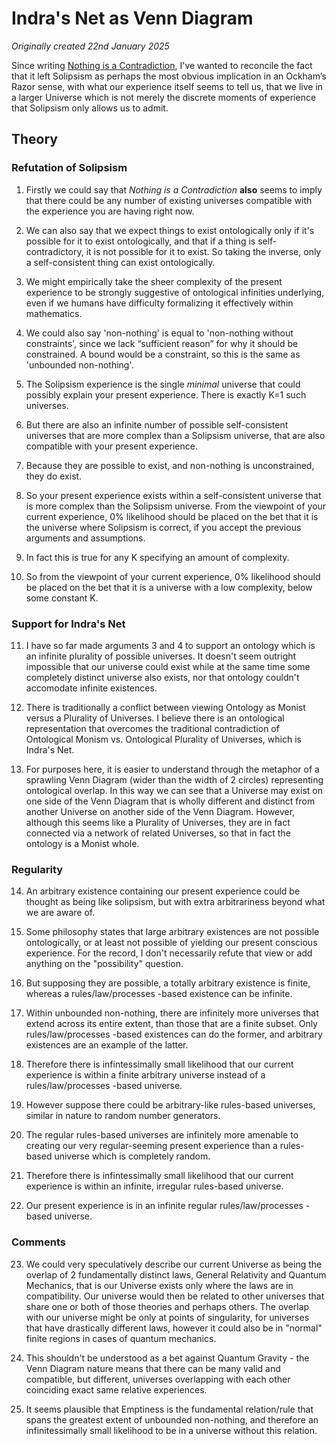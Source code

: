 # Indra's Net as Venn Diagram

*Originally created 22nd January 2025*

Since writing [Nothing is a Contradiction](Nothing%20is%20a%20Contradiction.md), I've wanted to reconcile the fact that it left Solipsism as perhaps the most obvious implication in an Ockham’s Razor sense, with what our experience itself seems to tell us, that we live in a larger Universe which is not merely the discrete moments of experience that Solipsism only allows us to admit.

## Theory

### Refutation of Solipsism

1. Firstly we could say that *Nothing is a Contradiction* **also** seems to imply that there could be any number of existing universes compatible with the experience you are having right now.

2. We can also say that we expect things to exist ontologically only if it's possible for it to exist ontologically, and that if a thing is self-contradictory, it is not possible for it to exist. So taking the inverse, only a self-consistent thing can exist ontologically.

3. We might empirically take the sheer complexity of the present experience to be strongly suggestive of ontological infinities underlying, even if we humans have difficulty formalizing it effectively within mathematics.

4. We could also say 'non-nothing' is equal to 'non-nothing without constraints', since we lack “sufficient reason” for why it should be constrained. A bound would be a constraint, so this is the same as 'unbounded non-nothing'.

5. The Solipsism experience is the single *minimal* universe that could possibly explain your present experience. There is exactly K=1 such universes.

6. But there are also an infinite number of possible self-consistent universes that are more complex than a Solipsism universe, that are also compatible with your present experience.

7. Because they are possible to exist, and non-nothing is unconstrained, they do exist.

8. So your present experience exists within a self-consistent universe that is more complex than the Solipsism universe. From the viewpoint of your current experience, 0% likelihood should be placed on the bet that it is the universe where Solipsism is correct, if you accept the previous arguments and assumptions.

9. In fact this is true for any K specifying an amount of complexity.

10. So from the viewpoint of your current experience, 0% likelihood should be placed on the bet that it is a universe with a low complexity, below some constant K.

### Support for Indra's Net

11. I have so far made arguments 3 and 4 to support an ontology which is an infinite plurality of possible universes. It doesn't seem outright impossible that our universe could exist while at the same time some completely distinct universe also exists, nor that ontology couldn't accomodate infinite existences.

12. There is traditionally a conflict between viewing Ontology as Monist versus a Plurality of Universes. I believe there is an ontological representation that overcomes the traditional contradiction of Ontological Monism vs. Ontological Plurality of Universes, which is Indra's Net.

13. For purposes here, it is easier to understand through the metaphor of a sprawling Venn Diagram (wider than the width of 2 circles) representing ontological overlap. In this way we can see that a Universe may exist on one side of the Venn Diagram that is wholly different and distinct from another Universe on another side of the Venn Diagram. However, although this seems like a Plurality of Universes, they are in fact connected via a network of related Universes, so that in fact the ontology is a Monist whole.

### Regularity

14. An arbitrary existence containing our present experience could be thought as being like solipsism, but with extra arbitrariness beyond what we are aware of.

15. Some philosophy states that large arbitrary existences are not possible ontologically, or at least not possible of yielding our present conscious experience. For the record, I don't necessarily refute that view or add anything on the "possibility" question.

16. But supposing they are possible, a totally arbitrary existence is finite, whereas a rules/law/processes -based existence can be infinite.

17. Within unbounded non-nothing, there are infinitely more universes that extend across its entire extent, than those that are a finite subset. Only rules/law/processes -based existences can do the former, and arbitrary existences are an example of the latter.

18. Therefore there is infintessimally small likelihood that our current experience is within a finite arbitrary universe instead of a rules/law/processes -based universe.

19. However suppose there could be arbitrary-like rules-based universes, similar in nature to random number generators.

20. The regular rules-based universes are infinitely more amenable to creating our very regular-seeming present experience than a rules-based universe which is completely random.

21. Therefore there is infintessimally small likelihood that our current experience is within an infinite, irregular rules-based universe.

22. Our present experience is in an infinite regular rules/law/processes -based universe.

### Comments

23. We could very speculatively describe our current Universe as being the overlap of 2 fundamentally distinct laws, General Relativity and Quantum Mechanics, that is our Universe exists only where the laws are in compatibility. Our universe would then be related to other universes that share one or both of those theories and perhaps others. The overlap with our universe might be only at points of singularity, for universes that have drastically different laws, however it could also be in "normal" finite regions in cases of quantum mechanics.

24. This shouldn't be understood as a bet against Quantum Gravity - the Venn Diagram nature means that there can be many valid and compatible, but different, universes overlapping with each other coinciding exact same relative experiences.

25. It seems plausible that Emptiness is the fundamental relation/rule that spans the greatest extent of unbounded non-nothing, and therefore an infinitessimally small likelihood to be in a universe without this relation.

